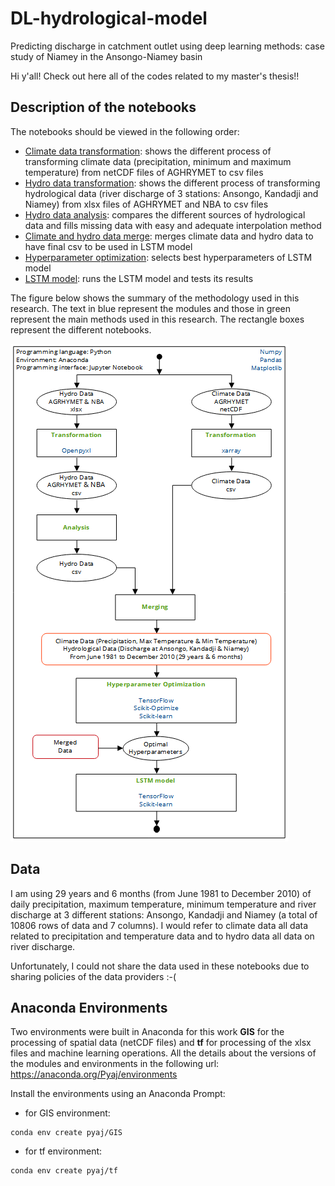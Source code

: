 # DL-hydrological-model
 Predicting discharge in catchment outlet using deep learning methods: case study of Niamey in the Ansongo-Niamey basin

Hi y'all! Check out here all of the codes related to my master's thesis!!

## Description of the notebooks

The notebooks should be viewed in the following order:

- [Climate data transformation](./1_climate_data_netcdf_to_csv.ipynb): shows the different process of transforming climate data (precipitation, minimum and maximum temperature) from netCDF files of AGHRYMET to csv files
- [Hydro data transformation](./2_hydro_data_xlsx_to_csv.ipynb): shows the different process of transforming hydrological data (river discharge of 3 stations: Ansongo, Kandadji and Niamey) from xlsx files of AGHRYMET and NBA to csv files
- [Hydro data analysis](./3_hydro_data_analysis.ipynb): compares the different sources of hydrological data and fills missing data with easy and adequate interpolation method
- [Climate and hydro data merge](./4_merge_climate_and_hydro_data.ipynb): merges climate data and hydro data to have final csv to be used in LSTM model
- [Hyperparameter optimization](./5_hyper_parameters_lstm.ipynb): selects best hyperparameters of LSTM model
- [LSTM model](./6_lstm_model.ipynb): runs the LSTM model and tests its results

The figure below shows the summary of the methodology used in this research. The text in blue represent the modules and those in green represent the main methods used in this research. The rectangle boxes represent the different notebooks.

![Methods](./images/method.png)


## Data

I am using 29 years and 6 months (from June 1981 to December 2010) of daily precipitation, maximum temperature, minimum temperature and river discharge at 3 different stations: Ansongo, Kandadji and Niamey (a total of 10806 rows of data and 7 columns). I would refer to climate data all data related to precipitation and temperature data and to hydro data all data on river discharge.

Unfortunately, I could not share the data used in these notebooks due to sharing policies of the data providers :-(

## Anaconda Environments

Two environments were built in Anaconda for this work **GIS** for the processing of spatial data (netCDF files) and **tf** for processing of the xlsx files and machine learning operations. All the details about the versions of the modules and environments in the following url: https://anaconda.org/Pyaj/environments

Install the environments using an Anaconda Prompt:

- for GIS environment:
```
conda env create pyaj/GIS
```
- for tf environment:
```
conda env create pyaj/tf
```

